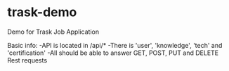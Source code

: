 # trask-demo
Demo for Trask Job Application

Basic info:
	-API is located in /api/*
	-There is 'user', 'knowledge', 'tech' and 'certification'
	-All should be able to answer GET, POST, PUT and DELETE Rest requests
  
